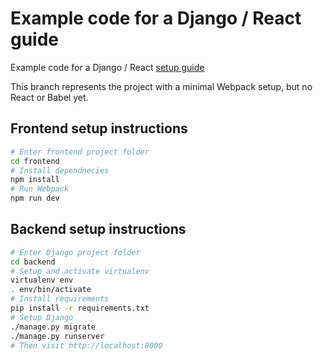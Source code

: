 # Example code for a Django / React guide 

Example code for a Django / React [setup guide](https://mattsegal.dev/django-react.html)

This branch represents the project with a minimal Webpack setup, but no React or Babel yet.

## Frontend setup instructions

```bash
# Enter frontend project folder
cd frontend
# Install dependnecies
npm install
# Run Webpack
npm run dev
```

## Backend setup instructions

```bash
# Enter Django project folder
cd backend
# Setup and activate virtualenv
virtualenv env
. env/bin/activate
# Install requirements
pip install -r requirements.txt
# Setup Django
./manage.py migrate
./manage.py runserver
# Then visit http://localhost:8000
```
